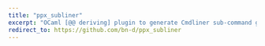 ```yaml
---
title: "ppx_subliner"
excerpt: "OCaml [@@ deriving] plugin to generate Cmdliner sub-command groups, and ppx rewriter to generate Cmdliner evaluations"
redirect_to: https://github.com/bn-d/ppx_subliner
---
```

